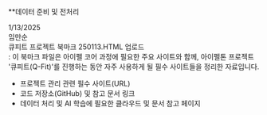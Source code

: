 **데이터 준비 및 전처리

1/13/2025  
임만순  
큐피트 프로젝트 북마크 250113.HTML 업로드  
: 이 북마크 파일은 아이펠 코어 과정에 필요한 주요 사이트와 함께, 아이펠톤 프로젝트 '큐피트(Q-Fit)'를 진행하는 동안 자주 사용하게 될 필수 사이트들을 정리한 자료입니다.
  - 프로젝트 관리 관련 필수 사이트(URL)
  - 코드 저장소(GitHub) 및 참고 문서 링크
  - 데이터 처리 및 AI 학습에 필요한 클라우드 및 문서 참고 페이지
